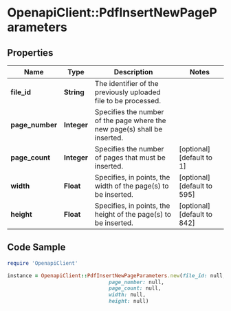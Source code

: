 # OpenapiClient::PdfInsertNewPageParameters

## Properties

Name | Type | Description | Notes
------------ | ------------- | ------------- | -------------
**file_id** | **String** | The identifier of the previously uploaded file to be processed. | 
**page_number** | **Integer** | Specifies the number of the page where the new page(s) shall be inserted. | 
**page_count** | **Integer** | Specifies the number of pages that must be inserted. | [optional] [default to 1]
**width** | **Float** | Specifies, in points, the width of the page(s) to be inserted. | [optional] [default to 595]
**height** | **Float** | Specifies, in points, the height of the page(s) to be inserted. | [optional] [default to 842]

## Code Sample

```ruby
require 'OpenapiClient'

instance = OpenapiClient::PdfInsertNewPageParameters.new(file_id: null,
                                 page_number: null,
                                 page_count: null,
                                 width: null,
                                 height: null)
```



